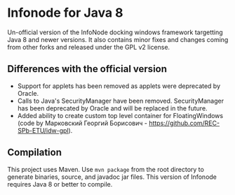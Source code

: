 # Infonode for Java 8
Un-official version of the InfoNode docking windows framework targetting Java 8 and newer versions. It also contains minor fixes and 
changes coming from other forks and released under the GPL v2 license.

## Differences with the official version
- Support for applets has been removed as applets were deprecated by Oracle.
- Calls to Java's SecurityManager have been removed. SecurityManager has been deprecated by Oracle and will be replaced in the future.
- Added ability to create custom top level container for FloatingWindows (code by Марковский Георгий Борисович - https://github.com/REC-SPb-ETU/idw-gpl).

## Compilation
This project uses Maven. Use `mvn package` from the root directory to generate binaries, source, and javadoc jar files. This version
of Infonode requires Java 8 or better to compile.

